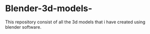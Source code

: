 # Blender-3d-models-
This repository consist of all the 3d models that i have created using blender software. 
